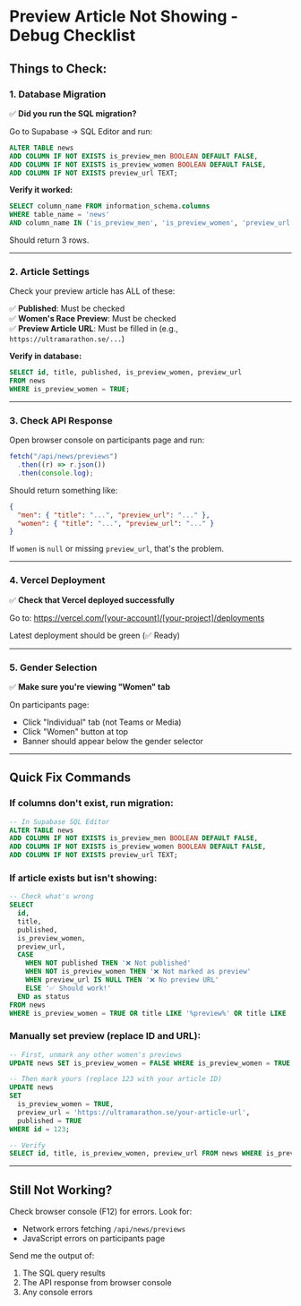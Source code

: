 # Preview Article Not Showing - Debug Checklist

## Things to Check:

### 1. Database Migration

✅ **Did you run the SQL migration?**

Go to Supabase → SQL Editor and run:

```sql
ALTER TABLE news
ADD COLUMN IF NOT EXISTS is_preview_men BOOLEAN DEFAULT FALSE,
ADD COLUMN IF NOT EXISTS is_preview_women BOOLEAN DEFAULT FALSE,
ADD COLUMN IF NOT EXISTS preview_url TEXT;
```

**Verify it worked:**

```sql
SELECT column_name FROM information_schema.columns
WHERE table_name = 'news'
AND column_name IN ('is_preview_men', 'is_preview_women', 'preview_url');
```

Should return 3 rows.

---

### 2. Article Settings

Check your preview article has ALL of these:

✅ **Published**: Must be checked  
✅ **Women's Race Preview**: Must be checked  
✅ **Preview Article URL**: Must be filled in (e.g., `https://ultramarathon.se/...`)

**Verify in database:**

```sql
SELECT id, title, published, is_preview_women, preview_url
FROM news
WHERE is_preview_women = TRUE;
```

---

### 3. Check API Response

Open browser console on participants page and run:

```javascript
fetch("/api/news/previews")
  .then((r) => r.json())
  .then(console.log);
```

Should return something like:

```json
{
  "men": { "title": "...", "preview_url": "..." },
  "women": { "title": "...", "preview_url": "..." }
}
```

If `women` is `null` or missing `preview_url`, that's the problem.

---

### 4. Vercel Deployment

✅ **Check that Vercel deployed successfully**

Go to: https://vercel.com/[your-account]/[your-project]/deployments

Latest deployment should be green (✅ Ready)

---

### 5. Gender Selection

✅ **Make sure you're viewing "Women" tab**

On participants page:

- Click "Individual" tab (not Teams or Media)
- Click "Women" button at top
- Banner should appear below the gender selector

---

## Quick Fix Commands

### If columns don't exist, run migration:

```sql
-- In Supabase SQL Editor
ALTER TABLE news
ADD COLUMN IF NOT EXISTS is_preview_men BOOLEAN DEFAULT FALSE,
ADD COLUMN IF NOT EXISTS is_preview_women BOOLEAN DEFAULT FALSE,
ADD COLUMN IF NOT EXISTS preview_url TEXT;
```

### If article exists but isn't showing:

```sql
-- Check what's wrong
SELECT
  id,
  title,
  published,
  is_preview_women,
  preview_url,
  CASE
    WHEN NOT published THEN '❌ Not published'
    WHEN NOT is_preview_women THEN '❌ Not marked as preview'
    WHEN preview_url IS NULL THEN '❌ No preview URL'
    ELSE '✅ Should work!'
  END as status
FROM news
WHERE is_preview_women = TRUE OR title LIKE '%preview%' OR title LIKE '%women%';
```

### Manually set preview (replace ID and URL):

```sql
-- First, unmark any other women's previews
UPDATE news SET is_preview_women = FALSE WHERE is_preview_women = TRUE;

-- Then mark yours (replace 123 with your article ID)
UPDATE news
SET
  is_preview_women = TRUE,
  preview_url = 'https://ultramarathon.se/your-article-url',
  published = TRUE
WHERE id = 123;

-- Verify
SELECT id, title, is_preview_women, preview_url FROM news WHERE is_preview_women = TRUE;
```

---

## Still Not Working?

Check browser console (F12) for errors. Look for:

- Network errors fetching `/api/news/previews`
- JavaScript errors on participants page

Send me the output of:

1. The SQL query results
2. The API response from browser console
3. Any console errors






